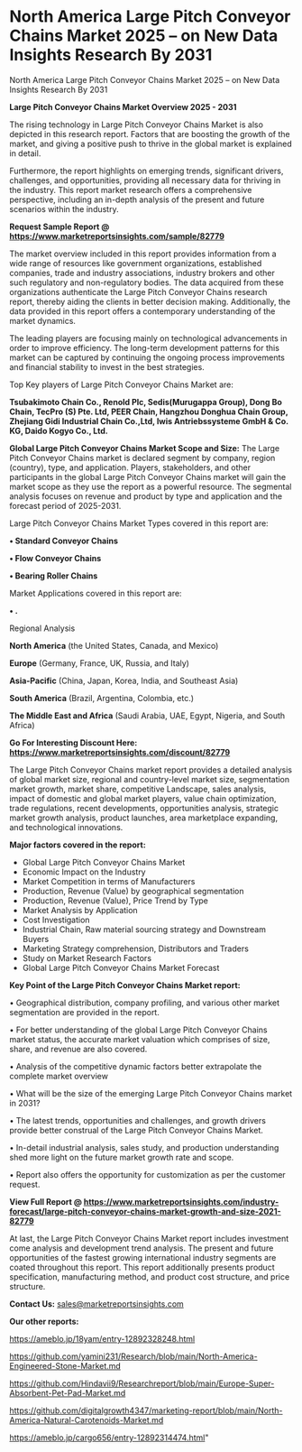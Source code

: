 # North America Large Pitch Conveyor Chains Market 2025 – on New Data Insights Research By 2031
North America Large Pitch Conveyor Chains Market 2025 – on New Data Insights Research By 2031

<Strong> Large Pitch Conveyor Chains Market Overview 2025 - 2031</strong>

The rising technology in Large Pitch Conveyor Chains Market is also depicted in this research report. Factors that are boosting the growth of the market, and giving a positive push to thrive in the global market is explained in detail.

Furthermore, the report highlights on emerging trends, significant drivers, challenges, and opportunities, providing all necessary data for thriving in the industry. This report market research offers a comprehensive perspective, including an in-depth analysis of the present and future scenarios within the industry.

<strong>Request Sample Report @ <a href=https://www.marketreportsinsights.com/sample/82779>https://www.marketreportsinsights.com/sample/82779</a></strong>

The market overview included in this report provides information from a wide range of resources like government organizations, established companies, trade and industry associations, industry brokers and other such regulatory and non-regulatory bodies. The data acquired from these organizations authenticate the Large Pitch Conveyor Chains research report, thereby aiding the clients in better decision making. Additionally, the data provided in this report offers a contemporary understanding of the market dynamics.

The leading players are focusing mainly on technological advancements in order to improve efficiency. The long-term development patterns for this market can be captured by continuing the ongoing process improvements and financial stability to invest in the best strategies.

Top Key players of Large Pitch Conveyor Chains Market are:

<strong>Tsubakimoto Chain Co., Renold Plc, Sedis(Murugappa Group), Dong Bo Chain, TecPro (S) Pte. Ltd, PEER Chain, Hangzhou Donghua Chain Group, Zhejiang Gidi Industrial Chain Co.,Ltd, Iwis Antriebssysteme GmbH & Co. KG, Daido Kogyo Co., Ltd.</strong>

<strong><b>Global Large Pitch Conveyor Chains Market Scope and Size:</b></strong>
The Large Pitch Conveyor Chains market is declared segment by company, region (country), type, and application. Players, stakeholders, and other participants in the global Large Pitch Conveyor Chains market will gain the market scope as they use the report as a powerful resource. The segmental analysis focuses on revenue and product by type and application and the forecast period of 2025-2031.

Large Pitch Conveyor Chains Market Types covered in this report are:

<strong>• Standard Conveyor Chains

• Flow Conveyor Chains

• Bearing Roller Chains</strong>

Market Applications covered in this report are:

<strong>• .</strong> 

Regional Analysis

<strong>North America</strong> (the United States, Canada, and Mexico)

<strong>Europe</strong> (Germany, France, UK, Russia, and Italy)

<strong>Asia-Pacific</strong> (China, Japan, Korea, India, and Southeast Asia)

<strong>South America</strong> (Brazil, Argentina, Colombia, etc.)

<strong>The Middle East and Africa</strong> (Saudi Arabia, UAE, Egypt, Nigeria, and South Africa)

<strong>Go For Interesting Discount Here: <a href=https://www.marketreportsinsights.com/discount/82779>https://www.marketreportsinsights.com/discount/82779</a></strong>

The Large Pitch Conveyor Chains market report provides a detailed analysis of global market size, regional and country-level market size, segmentation market growth, market share, competitive Landscape, sales analysis, impact of domestic and global market players, value chain optimization, trade regulations, recent developments, opportunities analysis, strategic market growth analysis, product launches, area marketplace expanding, and technological innovations.

<strong><b>Major factors covered in the report:</b></strong>
<ul>
  <li>Global Large Pitch Conveyor Chains Market </li>
  <li>Economic Impact on the Industry</li>
  <li>Market Competition in terms of Manufacturers</li>
  <li>Production, Revenue (Value) by geographical segmentation</li>
  <li>Production, Revenue (Value), Price Trend by Type</li>
  <li>Market Analysis by Application</li>
  <li>Cost Investigation</li>
  <li>Industrial Chain, Raw material sourcing strategy and Downstream Buyers</li>
  <li>Marketing Strategy comprehension, Distributors and Traders</li>
  <li>Study on Market Research Factors</li>
  <li>Global Large Pitch Conveyor Chains Market Forecast</li>
</ul>

<strong><b>Key Point of the Large Pitch Conveyor Chains Market report:</b></strong>

• Geographical distribution, company profiling, and various other market segmentation are provided in the report.

• For better understanding of the global Large Pitch Conveyor Chains market status, the accurate market valuation which comprises of size, share, and revenue are also covered.

• Analysis of the competitive dynamic factors better extrapolate the complete market overview

• What will be the size of the emerging Large Pitch Conveyor Chains market in 2031?

• The latest trends, opportunities and challenges, and growth drivers provide better construal of the Large Pitch Conveyor Chains Market.

• In-detail industrial analysis, sales study, and production understanding shed more light on the future market growth rate and scope.

• Report also offers the opportunity for customization as per the customer request.

<strong><b>View Full Report @ <a href=https://www.marketreportsinsights.com/industry-forecast/large-pitch-conveyor-chains-market-growth-and-size-2021-82779>https://www.marketreportsinsights.com/industry-forecast/large-pitch-conveyor-chains-market-growth-and-size-2021-82779</a></b></strong>


At last, the Large Pitch Conveyor Chains Market report includes investment come analysis and development trend analysis. The present and future opportunities of the fastest growing international industry segments are coated throughout this report. This report additionally presents product specification, manufacturing method, and product cost structure, and price structure.

<strong>Contact Us:</strong>
sales@marketreportsinsights.com

<strong>Our other reports:</strong>

<a href=https://ameblo.jp/18yam/entry-12892328248.html>https://ameblo.jp/18yam/entry-12892328248.html</a>

<a href=https://github.com/yamini231/Research/blob/main/North-America-Engineered-Stone-Market.md>https://github.com/yamini231/Research/blob/main/North-America-Engineered-Stone-Market.md</a>

<a href=https://github.com/Hindavii9/Researchreport/blob/main/Europe-Super-Absorbent-Pet-Pad-Market.md>https://github.com/Hindavii9/Researchreport/blob/main/Europe-Super-Absorbent-Pet-Pad-Market.md</a>

<a href=https://github.com/digitalgrowth4347/marketing-report/blob/main/North-America-Natural-Carotenoids-Market.md>https://github.com/digitalgrowth4347/marketing-report/blob/main/North-America-Natural-Carotenoids-Market.md</a>

<a href=https://ameblo.jp/cargo656/entry-12892314474.html>https://ameblo.jp/cargo656/entry-12892314474.html</a>"
